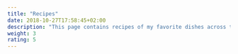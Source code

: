 ```yaml
---
title: "Recipes"
date: 2018-10-27T17:58:45+02:00
description: "This page contains recipes of my favorite dishes across the world."
weight: 3
rating: 5
---
```


